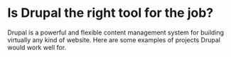 # Is Drupal the right tool for the job?

Drupal is a powerful and flexible content management system for building virtually any kind of website. Here are some examples of projects Drupal would work well for.


